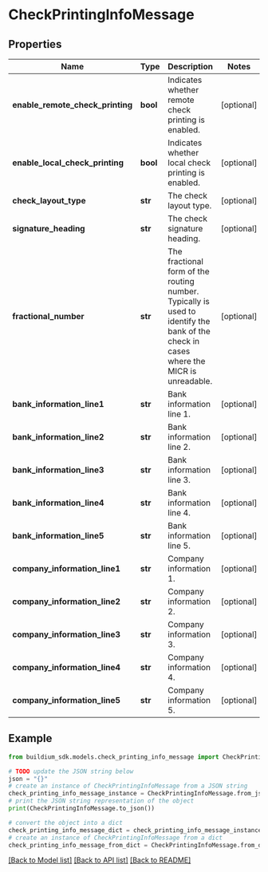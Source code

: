 # CheckPrintingInfoMessage


## Properties

Name | Type | Description | Notes
------------ | ------------- | ------------- | -------------
**enable_remote_check_printing** | **bool** | Indicates whether remote check printing is enabled. | [optional] 
**enable_local_check_printing** | **bool** | Indicates whether local check printing is enabled. | [optional] 
**check_layout_type** | **str** | The check layout type. | [optional] 
**signature_heading** | **str** | The check signature heading. | [optional] 
**fractional_number** | **str** | The fractional form of the routing number. Typically is used to identify the bank of the check in cases where the MICR is unreadable. | [optional] 
**bank_information_line1** | **str** | Bank information line 1. | [optional] 
**bank_information_line2** | **str** | Bank information line 2. | [optional] 
**bank_information_line3** | **str** | Bank information line 3. | [optional] 
**bank_information_line4** | **str** | Bank information line 4. | [optional] 
**bank_information_line5** | **str** | Bank information line 5. | [optional] 
**company_information_line1** | **str** | Company information 1. | [optional] 
**company_information_line2** | **str** | Company information 2. | [optional] 
**company_information_line3** | **str** | Company information 3. | [optional] 
**company_information_line4** | **str** | Company information 4. | [optional] 
**company_information_line5** | **str** | Company information 5. | [optional] 

## Example

```python
from buildium_sdk.models.check_printing_info_message import CheckPrintingInfoMessage

# TODO update the JSON string below
json = "{}"
# create an instance of CheckPrintingInfoMessage from a JSON string
check_printing_info_message_instance = CheckPrintingInfoMessage.from_json(json)
# print the JSON string representation of the object
print(CheckPrintingInfoMessage.to_json())

# convert the object into a dict
check_printing_info_message_dict = check_printing_info_message_instance.to_dict()
# create an instance of CheckPrintingInfoMessage from a dict
check_printing_info_message_from_dict = CheckPrintingInfoMessage.from_dict(check_printing_info_message_dict)
```
[[Back to Model list]](../README.md#documentation-for-models) [[Back to API list]](../README.md#documentation-for-api-endpoints) [[Back to README]](../README.md)


